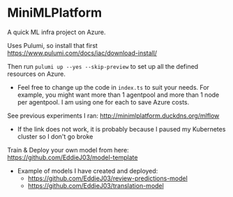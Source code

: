 # MiniMLPlatform

A quick ML infra project on Azure.

Uses Pulumi, so install that first https://www.pulumi.com/docs/iac/download-install/

Then run `pulumi up --yes --skip-preview` to set up all the defined resources on Azure.
- Feel free to change up the code in `index.ts` to suit your needs. For example, you might want more than 1 agentpool and more than 1 node per agentpool. I am using one for each to save Azure costs.

See previous experiments I ran: http://minimlplatform.duckdns.org/mlflow
- If the link does not work, it is probably because I paused my Kubernetes cluster so I don't go broke

Train & Deploy your own model from here: https://github.com/EddieJ03/model-template
- Example of models I have created and deployed:
    - https://github.com/EddieJ03/review-predictions-model
    - https://github.com/EddieJ03/translation-model
